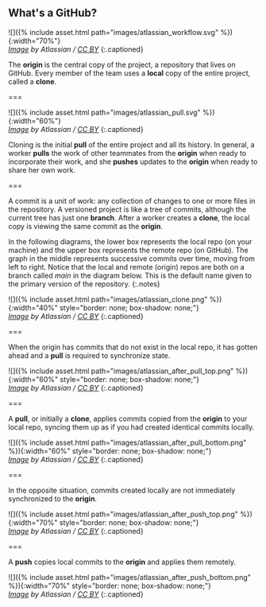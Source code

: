 ---
---

## What's a GitHub?

![]({% include asset.html path="images/atlassian_workflow.svg" %}){:width="70%"}  
*[Image][comparing-workflows] by Atlassian / [CC BY]*
{:.captioned}

The **origin** is the central copy of the project, a repository that lives on GitHub. Every member of the team uses a **local** copy of the entire project, called a **clone**.

===

![]({% include asset.html path="images/atlassian_pull.svg" %}){:width="60%"}  
*[Image][comparing-workflows] by Atlassian / [CC BY]*
{:.captioned}

Cloning is the initial **pull** of the entire project and all its history. In general, a worker **pulls** the work of other teammates from the **origin** when ready to incorporate their work, and she **pushes** updates to the **origin** when ready to share her own work.

===

A commit is a unit of work: any collection of changes to one or more files in the repository.
A versioned project is like a tree of commits, although the current tree has just one **branch**.
After a worker creates a **clone**, the local copy is viewing the same commit as the **origin**.

In the following diagrams, the lower box represents the local repo (on your machine)
and the upper box represents the remote repo (on GitHub). The graph in the middle 
represents successive commits over time, moving from left to right. Notice that the 
local and remote (origin) repos are both on a branch called *main* in the diagram
below. This is the default name given to the primary version of the repository.
{:.notes}

![]({% include asset.html path="images/atlassian_clone.png" %}){:width="40%" style="border: none; box-shadow: none;"}  
*[Image][syncing] by Atlassian / [CC BY]*
{:.captioned}

===

When the origin has commits that do not exist in the local repo, it has gotten ahead and a **pull** is required to synchronize state.

![]({% include asset.html path="images/atlassian_after_pull_top.png" %}){:width="60%" style="border: none; box-shadow: none;"}  
*[Image][syncing] by Atlassian / [CC BY]*
{:.captioned}

===

A **pull**, or initially a **clone**, applies commits copied from the **origin** to your local repo, syncing them up
as if you had created identical commits locally.

![]({% include asset.html path="images/atlassian_after_pull_bottom.png" %}){:width="60%" style="border: none; box-shadow: none;"}  
*[Image][syncing] by Atlassian / [CC BY]*
{:.captioned}

===

In the opposite situation, commits created locally are not immediately
synchronized to the **origin**.

![]({% include asset.html path="images/atlassian_after_push_top.png" %}){:width="70%" style="border: none; box-shadow: none;"}  
*[Image][syncing] by Atlassian / [CC BY]*
{:.captioned}

===

A **push** copies local commits to the **origin** and applies them remotely.

![]({% include asset.html path="images/atlassian_after_push_bottom.png" %}){:width="70%" style="border: none; box-shadow: none;"}  
*[Image][syncing] by Atlassian / [CC BY]*
{:.captioned}


[comparing-workflows]: https://www.atlassian.com/git/tutorials/comparing-workflows
[syncing]: https://www.atlassian.com/git/tutorials/syncing/git-pull
[CC BY]: http://creativecommons.org/licenses/by/2.5/au/

